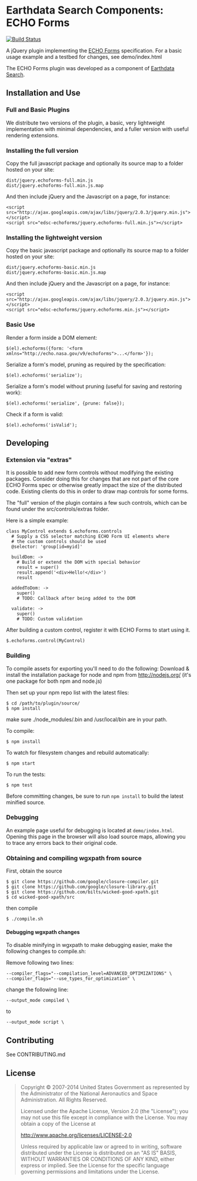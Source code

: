 <h1>Earthdata Search Components:<br>ECHO Forms</h1>

[![Build Status](https://travis-ci.org/nasa/edsc-echoforms.svg?branch=master)](https://travis-ci.org/nasa/edsc-echoforms)

A jQuery plugin implementing the
[ECHO Forms](https://earthdata.nasa.gov/files/ECHO_Forms_Specification_0.pdf)
specification. For a basic usage example and a testbed for changes,
see demo/index.html

The ECHO Forms plugin was developed as a component of
[Earthdata Search](https://github.com/nasa/earthdata-search).

## Installation and Use

### Full and Basic Plugins

We distribute two versions of the plugin, a basic, very lightweight
implementation with minimal dependencies, and a fuller version with
useful rendering extensions.

### Installing the full version

Copy the full javascript package and optionally its source map to a folder
hosted on your site:

    dist/jquery.echoforms-full.min.js
    dist/jquery.echoforms-full.min.js.map

And then include jQuery and the Javascript on a page, for instance:

    <script src="http://ajax.googleapis.com/ajax/libs/jquery/2.0.3/jquery.min.js"></script>
    <script src="edsc-echoforms/jquery.echoforms-full.min.js"></script>

### Installing the lightweight version

Copy the basic javascript package and optionally its source map to a folder
hosted on your site:

    dist/jquery.echoforms-basic.min.js
    dist/jquery.echoforms-basic.min.js.map

And then include jQuery and the Javascript on a page, for instance:

    <script src="http://ajax.googleapis.com/ajax/libs/jquery/2.0.3/jquery.min.js"></script>
    <script src="edsc-echoforms/jquery.echoforms.min.js"></script>

### Basic Use

Render a form inside a DOM element:

    $(el).echoforms({form: '<form xmlns="http://echo.nasa.gov/v9/echoforms">...</form>'});

Serialize a form's model, pruning as required by the specification:

    $(el).echoforms('serialize');

Serialize a form's model without pruning (useful for saving and restoring work):

    $(el).echoforms('serialize', {prune: false});

Check if a form is valid:

    $(el).echoforms('isValid');

## Developing

### Extension via "extras"

It is possible to add new form controls without modifying the existing packages.
Consider doing this for changes that are not part of the core ECHO Forms spec
or otherwise greatly impact the size of the distributed code. Existing clients
do this in order to draw map controls for some forms.

The "full" version of the plugin contains a few such controls, which can
be found under the src/controls/extras folder.

Here is a simple example:

    class MyControl extends $.echoforms.controls
      # Supply a CSS selector matching ECHO Form UI elements where
      # the custom controls should be used
      @selector: 'group[id=myid]'

      buildDom: ->
        # Build or extend the DOM with special behavior
        result = super()
        result.append('<div>Hello!</div>')
        result

      addedToDom: ->
        super()
        # TODO: Callback after being added to the DOM

      validate: ->
        super()
        # TODO: Custom validation

After building a custom control, register it with ECHO Forms to start using it.

    $.echoforms.control(MyControl)

### Building

To compile assets for exporting you'll need to do the following:
Download & install the installation package for node and npm from http://nodejs.org/ (it's one package for both npm and node.js)

Then set up your npm repo list with the latest files:

    $ cd /path/to/plugin/source/
    $ npm install

make sure ./node_modules/.bin and /usr/local/bin are in your path.

To compile:

    $ npm install

To watch for filesystem changes and rebuild automatically:

    $ npm start

To run the tests:

    $ npm test

Before committing changes, be sure to run `npm install` to build the latest minified source.

### Debugging

An example page useful for debugging is located at `demo/index.html`. Opening
this page in the browser will also load source maps, allowing you to trace
any errors back to their original code.

### Obtaining and compiling wgxpath from source

First, obtain the source

    $ git clone https://github.com/google/closure-compiler.git
    $ git clone https://github.com/google/closure-library.git
    $ git clone https://github.com/bilts/wicked-good-xpath.git
    $ cd wicked-good-xpath/src

then compile

    $ ./compile.sh

#### Debugging wgxpath changes

To disable minifying in wgxpath to make debugging easier, make the following changes to compile.sh:

Remove following two lines:

    --compiler_flags="--compilation_level=ADVANCED_OPTIMIZATIONS" \
    --compiler_flags="--use_types_for_optimization" \

change the following line:

    --output_mode compiled \

to

    --output_mode script \

## Contributing

See CONTRIBUTING.md

## License

> Copyright © 2007-2014 United States Government as represented by the Administrator of the National Aeronautics and Space Administration. All Rights Reserved.
>
> Licensed under the Apache License, Version 2.0 (the "License"); you may not use this file except in compliance with the License.
> You may obtain a copy of the License at
>
>    http://www.apache.org/licenses/LICENSE-2.0
>
>Unless required by applicable law or agreed to in writing, software distributed under the License is distributed on an "AS IS" BASIS,
>WITHOUT WARRANTIES OR CONDITIONS OF ANY KIND, either express or implied. See the License for the specific language governing permissions and limitations under the License.
